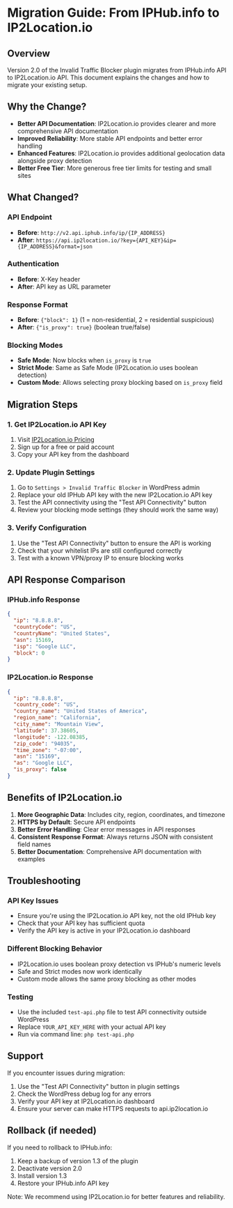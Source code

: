 # Migration Guide: From IPHub.info to IP2Location.io

## Overview

Version 2.0 of the Invalid Traffic Blocker plugin migrates from IPHub.info API to IP2Location.io API. This document explains the changes and how to migrate your existing setup.

## Why the Change?

- **Better API Documentation**: IP2Location.io provides clearer and more comprehensive API documentation
- **Improved Reliability**: More stable API endpoints and better error handling
- **Enhanced Features**: IP2Location.io provides additional geolocation data alongside proxy detection
- **Better Free Tier**: More generous free tier limits for testing and small sites

## What Changed?

### API Endpoint
- **Before**: `http://v2.api.iphub.info/ip/{IP_ADDRESS}`
- **After**: `https://api.ip2location.io/?key={API_KEY}&ip={IP_ADDRESS}&format=json`

### Authentication
- **Before**: X-Key header
- **After**: API key as URL parameter

### Response Format
- **Before**: `{"block": 1}` (1 = non-residential, 2 = residential suspicious)
- **After**: `{"is_proxy": true}` (boolean true/false)

### Blocking Modes
- **Safe Mode**: Now blocks when `is_proxy` is `true`
- **Strict Mode**: Same as Safe Mode (IP2Location.io uses boolean detection)
- **Custom Mode**: Allows selecting proxy blocking based on `is_proxy` field

## Migration Steps

### 1. Get IP2Location.io API Key
1. Visit [IP2Location.io Pricing](https://www.ip2location.io/pricing)
2. Sign up for a free or paid account
3. Copy your API key from the dashboard

### 2. Update Plugin Settings
1. Go to `Settings > Invalid Traffic Blocker` in WordPress admin
2. Replace your old IPHub API key with the new IP2Location.io API key
3. Test the API connectivity using the "Test API Connectivity" button
4. Review your blocking mode settings (they should work the same way)

### 3. Verify Configuration
1. Use the "Test API Connectivity" button to ensure the API is working
2. Check that your whitelist IPs are still configured correctly
3. Test with a known VPN/proxy IP to ensure blocking works

## API Response Comparison

### IPHub.info Response
```json
{
  "ip": "8.8.8.8",
  "countryCode": "US",
  "countryName": "United States",
  "asn": 15169,
  "isp": "Google LLC",
  "block": 0
}
```

### IP2Location.io Response
```json
{
  "ip": "8.8.8.8",
  "country_code": "US",
  "country_name": "United States of America",
  "region_name": "California",
  "city_name": "Mountain View",
  "latitude": 37.38605,
  "longitude": -122.08385,
  "zip_code": "94035",
  "time_zone": "-07:00",
  "asn": "15169",
  "as": "Google LLC",
  "is_proxy": false
}
```

## Benefits of IP2Location.io

1. **More Geographic Data**: Includes city, region, coordinates, and timezone
2. **HTTPS by Default**: Secure API endpoints
3. **Better Error Handling**: Clear error messages in API responses
4. **Consistent Response Format**: Always returns JSON with consistent field names
5. **Better Documentation**: Comprehensive API documentation with examples

## Troubleshooting

### API Key Issues
- Ensure you're using the IP2Location.io API key, not the old IPHub key
- Check that your API key has sufficient quota
- Verify the API key is active in your IP2Location.io dashboard

### Different Blocking Behavior
- IP2Location.io uses boolean proxy detection vs IPHub's numeric levels
- Safe and Strict modes now work identically
- Custom mode allows the same proxy blocking as other modes

### Testing
- Use the included `test-api.php` file to test API connectivity outside WordPress
- Replace `YOUR_API_KEY_HERE` with your actual API key
- Run via command line: `php test-api.php`

## Support

If you encounter issues during migration:

1. Use the "Test API Connectivity" button in plugin settings
2. Check the WordPress debug log for any errors
3. Verify your API key at IP2Location.io dashboard
4. Ensure your server can make HTTPS requests to api.ip2location.io

## Rollback (if needed)

If you need to rollback to IPHub.info:
1. Keep a backup of version 1.3 of the plugin
2. Deactivate version 2.0
3. Install version 1.3
4. Restore your IPHub.info API key

Note: We recommend using IP2Location.io for better features and reliability.
